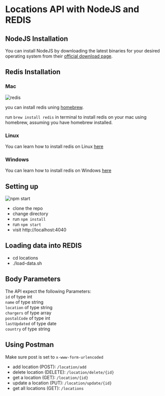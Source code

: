 # Locations API with NodeJS and REDIS

## NodeJS Installation

You can install NodeJS by downloading the latest binaries for your desired operating system from their [official download page](https://nodejs.org/en/download/current/).

## Redis Installation

### Mac

![redis](https://res.cloudinary.com/ichtrojan/image/upload/v1535585936/Screenshot_2018-08-30_at_12.38.41_AM_rvrkp5.png)

you can install redis uning [homebrew](http://brew.sh).

run `brew install redis` in terminal to install redis on your mac using homebrew, assuming you have homebrew installed.

### Linux

You can learn how to install redis on Linux [here](https://community.pivotal.io/s/article/How-to-install-and-use-Redis-on-Linux)

### Windows

You can learn how to install redis on Windows [here](https://redislabs.com/ebook/appendix-a/a-3-installing-on-windows/a-3-2-installing-redis-on-window/)

## Setting up

![npm start](https://res.cloudinary.com/ichtrojan/image/upload/v1535585500/Screenshot_2018-08-30_at_12.31.20_AM_vluh0e.png)

-   clone the repo
-   change directory
-   run `npm install`
-   run `npm start`
-   visit http://localhost:4040

## Loading data into REDIS

-   cd locations
-   ./load-data.sh

## Body Parameters

The API expect the following Parameters: </br>
`id` of type int </br>
`name` of type string </br>
`location` of type string </br>
`chargers` of type array </br>
`postalCode` of type int </br>
`lastUpdated` of type date </br>
`country` of type string </br>

## Using Postman

Make sure post is set to `x-www-form-urlencoded`

-   add location (POST): `/location/add`
-   delete location (DELETE): `/location/delete/{id}`
-   get a location (GET): `/location/{id}`
-   update a location (PUT): `/location/update/{id}`
-   get all locations (GET): `/locations`
